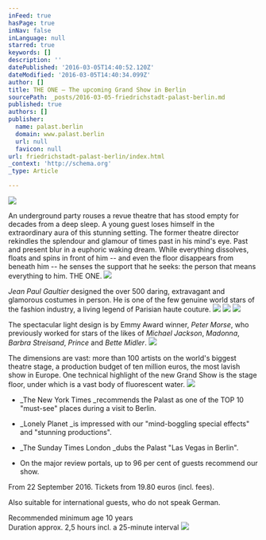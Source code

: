 ```yaml
---
inFeed: true
hasPage: true
inNav: false
inLanguage: null
starred: true
keywords: []
description: ''
datePublished: '2016-03-05T14:40:52.120Z'
dateModified: '2016-03-05T14:40:34.099Z'
author: []
title: THE ONE – The upcoming Grand Show in Berlin
sourcePath: _posts/2016-03-05-friedrichstadt-palast-berlin.md
published: true
authors: []
publisher:
  name: palast.berlin
  domain: www.palast.berlin
  url: null
  favicon: null
url: friedrichstadt-palast-berlin/index.html
_context: 'http://schema.org'
_type: Article

---
```

![](https://s3-us-west-2.amazonaws.com/the-grid-img/p/86b47f06a39ebb45ef1ca8e3f30d4d6bb90813f8.png)

An underground party rouses a revue theatre that has stood empty for decades from a deep sleep. A young guest loses himself in the extraordinary aura of this stunning setting. The former theatre director rekindles the splendour and glamour of times past in his mind's eye. Past and present blur in a euphoric waking dream. While everything dissolves, floats and spins in front of him -- and even the floor disappears from beneath him -- he senses the support that he seeks: the person that means everything to him. THE ONE.
![](https://s3-us-west-2.amazonaws.com/the-grid-img/p/0b2af70d7d504da831a4c3a54dcbd0ced7a7df05.jpg)

_Jean Paul Gaultier_ designed the over 500 daring, extravagant and glamorous costumes in person. He is one of the few genuine world stars of the fashion industry, a living legend of Parisian haute couture. ![](https://the-grid-user-content.s3-us-west-2.amazonaws.com/add910a5-d4ab-4a7a-963a-2755c901b052.jpg)
![](https://the-grid-user-content.s3-us-west-2.amazonaws.com/fb7158cc-fbb1-4f51-bb46-3cfbef0f8138.jpg)
![](https://the-grid-user-content.s3-us-west-2.amazonaws.com/e3f059f2-290f-45ef-8a5f-609fc951c7eb.jpg)

The spectacular light design is by Emmy Award winner, _Peter Morse_, who previously worked for stars of the likes of _Michael Jackson_, _Madonna_, _Barbra Streisand_, _Prince_ and _Bette Midler_.
![](https://s3-us-west-2.amazonaws.com/the-grid-img/p/cbd72ab643ed7558d0c73b1925703a1e72f2f950.jpg)

The dimensions are vast: more than 100 artists on the world's biggest theatre stage, a production budget of ten million euros, the most lavish show in Europe. One technical highlight of the new Grand Show is the stage floor, under which is a vast body of fluorescent water.
![](https://s3-us-west-2.amazonaws.com/the-grid-img/p/f1d52b06edaa7a96fe73f5edf6d0a9c10561ff76.jpg)

* _The New York Times _recommends the Palast as one of the TOP 10 "must-see" places during a visit to Berlin.

* _Lonely Planet _is impressed with our "mind-boggling special effects" and "stunning productions".

* _The Sunday Times London _dubs the Palast "Las Vegas in Berlin". 

* On the major review portals, up to 96 per cent of guests recommend our show.

From 22 September 2016\. Tickets from 19.80 euros (incl. fees).

Also suitable for international guests, who do not speak German.

Recommended minimum age 10 years  
Duration approx. 2,5 hours incl. a 25-minute interval
![](https://the-grid-user-content.s3-us-west-2.amazonaws.com/c6302650-2243-4958-9929-7d7ba9fc01f8.png)